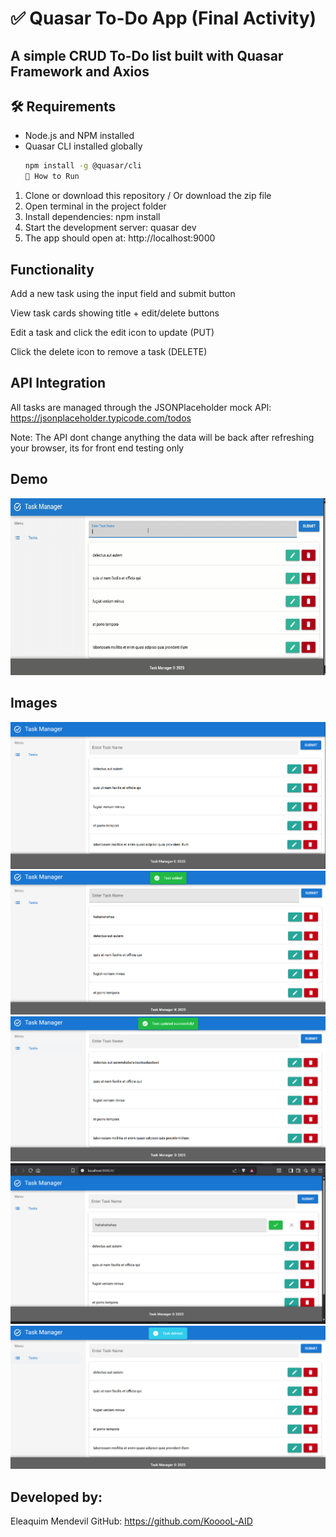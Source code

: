 # ✅ Quasar To-Do App (Final Activity)

## A simple CRUD To-Do list built with Quasar Framework and Axios

## 🛠 Requirements

- Node.js and NPM installed
- Quasar CLI installed globally
  ```bash
  npm install -g @quasar/cli
  🚀 How to Run
  ```

1. Clone or download this repository / Or download the zip file
2. Open terminal in the project folder
3. Install dependencies:
   npm install
4. Start the development server:
   quasar dev
5. The app should open at:
   http://localhost:9000

## Functionality

Add a new task using the input field and submit button

View task cards showing title + edit/delete buttons

Edit a task and click the edit icon to update (PUT)

Click the delete icon to remove a task (DELETE)

## API Integration

All tasks are managed through the JSONPlaceholder mock API:
https://jsonplaceholder.typicode.com/todos

Note: The API dont change anything the data will be back after refreshing your browser, its for front end testing only

## Demo

![Demo GIF](./public/demo/demo-vid.gif)

## Images

![Main Screenshot](./public/images/image.png)
![Task Added](./public/images/images2.png)
![Task Updating](./public/images/images5.png)
![Task Editing](./public/images/images3.png)
![Task Deleted](./public/images/images4.png)

## Developed by:

Eleaquim Mendevil
GitHub: https://github.com/KooooL-AID
